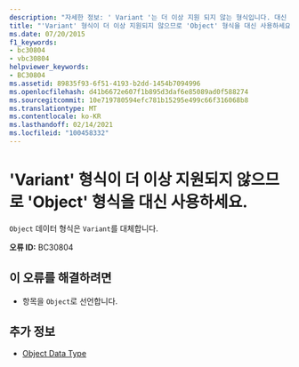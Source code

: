 ```yaml
---
description: "자세한 정보: ' Variant '는 더 이상 지원 되지 않는 형식입니다. 대신 ' Object ' 형식을 사용 하십시오."
title: "'Variant' 형식이 더 이상 지원되지 않으므로 'Object' 형식을 대신 사용하세요."
ms.date: 07/20/2015
f1_keywords:
- bc30804
- vbc30804
helpviewer_keywords:
- BC30804
ms.assetid: 89835f93-6f51-4193-b2dd-1454b7094996
ms.openlocfilehash: d41b6672e607f1b895d3daf6e85089ad0f588274
ms.sourcegitcommit: 10e719780594efc781b15295e499c66f316068b8
ms.translationtype: MT
ms.contentlocale: ko-KR
ms.lasthandoff: 02/14/2021
ms.locfileid: "100458332"
---
```

# <a name="variant-is-no-longer-a-supported-type-use-the-object-type-instead"></a>'Variant' 형식이 더 이상 지원되지 않으므로 'Object' 형식을 대신 사용하세요.

`Object` 데이터 형식은 `Variant`를 대체합니다.  
  
 **오류 ID:** BC30804  
  
## <a name="to-correct-this-error"></a>이 오류를 해결하려면  
  
- 항목을 `Object`로 선언합니다.  
  
## <a name="see-also"></a>추가 정보

- [Object Data Type](../language-reference/data-types/object-data-type.md)
